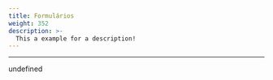 ```yaml
---
title: Formulários
weight: 352
description: >-
  This a example for a description!
---
```


---

undefined
